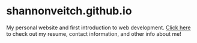 # shannonveitch.github.io

My personal website and first introduction to web development. [Click here](http://shannonveitch.github.io) to check out my resume, contact information, and other info about me!
